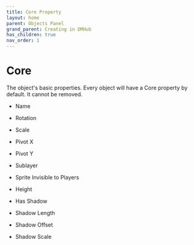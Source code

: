 ```yaml
---
title: Core Property
layout: home
parent: Objects Panel
grand_parent: Creating in DMHub
has_children: true
nav_order: 1
---
```


# Core

The object's basic properties. Every object will have a Core property by
default. It cannot be removed.

-   Name

-   Rotation

-   Scale

-   Pivot X

-   Pivot Y

-   Sublayer

-   Sprite Invisible to Players

-   Height

-   Has Shadow

-   Shadow Length

-   Shadow Offset

-   Shadow Scale